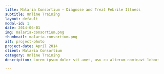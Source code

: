 ```yaml
---
title: Malaria Consortium – Diagnose and Treat Febrile Illness
subtitle: Online Training
layout: default
modal-id: 1
date: 2014-06-01
img: malaria-consortium.png
thumbnail: malaria-consortium.png
alt: project-photo
project-date: April 2014
client: Malaria Consortium
category: Online Training
description: Lorem ipsum dolor sit amet, usu cu alterum nominavi lobortis. At duo novum diceret. Tantas apeirian vix et, usu sanctus postulant inciderint ut, populo diceret necessitatibus in vim. Cu eum dicam feugiat noluisse.

---
```

